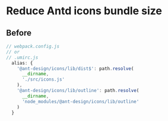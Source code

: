# Reduce Antd icons bundle size

## Before

```js
// webpack.config.js
// or
// .umirc.js
  alias: {
    '@ant-design/icons/lib/dist$': path.resolve(
      __dirname,
      './src/icons.js'
    ),
    '@ant-design/icons/lib/outline': path.resolve(
      __dirname,
      'node_modules/@ant-design/icons/lib/outline'
    )
  }
```